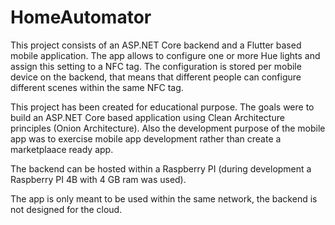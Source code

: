 # HomeAutomator

This project consists of an ASP.NET Core backend and a Flutter based mobile application. The app allows to configure 
one or more Hue lights and assign this setting to a NFC tag. The configuration is stored per mobile device on the 
backend, that means that different people can configure different scenes within the same NFC tag.

This project has been created for educational purpose. The goals were to build an ASP.NET Core based application using
Clean Architecture principles (Onion Architecture). Also the development purpose of the mobile app was to exercise 
mobile app development rather than create a marketplaace ready app.

The backend can be hosted within a Raspberry PI (during development a Raspberry PI 4B with 4 GB ram was used).

The app is only meant to be used within the same network, the backend is not designed for the cloud.
